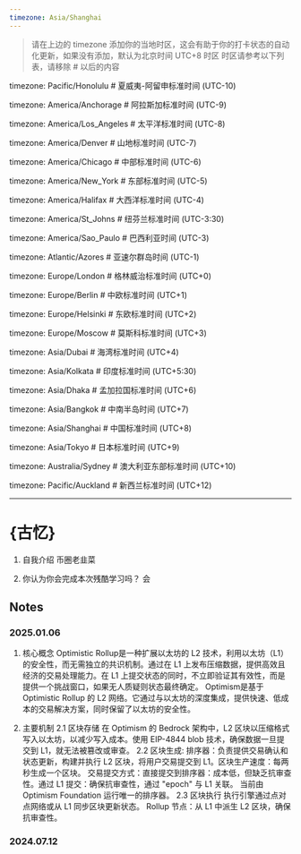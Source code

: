 ```yaml
---
timezone: Asia/Shanghai
---
```


> 请在上边的 timezone 添加你的当地时区，这会有助于你的打卡状态的自动化更新，如果没有添加，默认为北京时间 UTC+8 时区
> 时区请参考以下列表，请移除 # 以后的内容

timezone: Pacific/Honolulu # 夏威夷-阿留申标准时间 (UTC-10)

timezone: America/Anchorage # 阿拉斯加标准时间 (UTC-9)

timezone: America/Los_Angeles # 太平洋标准时间 (UTC-8)

timezone: America/Denver # 山地标准时间 (UTC-7)

timezone: America/Chicago # 中部标准时间 (UTC-6)

timezone: America/New_York # 东部标准时间 (UTC-5)

timezone: America/Halifax # 大西洋标准时间 (UTC-4)

timezone: America/St_Johns # 纽芬兰标准时间 (UTC-3:30)

timezone: America/Sao_Paulo # 巴西利亚时间 (UTC-3)

timezone: Atlantic/Azores # 亚速尔群岛时间 (UTC-1)

timezone: Europe/London # 格林威治标准时间 (UTC+0)

timezone: Europe/Berlin # 中欧标准时间 (UTC+1)

timezone: Europe/Helsinki # 东欧标准时间 (UTC+2)

timezone: Europe/Moscow # 莫斯科标准时间 (UTC+3)

timezone: Asia/Dubai # 海湾标准时间 (UTC+4)

timezone: Asia/Kolkata # 印度标准时间 (UTC+5:30)

timezone: Asia/Dhaka # 孟加拉国标准时间 (UTC+6)

timezone: Asia/Bangkok # 中南半岛时间 (UTC+7)

timezone: Asia/Shanghai # 中国标准时间 (UTC+8)

timezone: Asia/Tokyo # 日本标准时间 (UTC+9)

timezone: Australia/Sydney # 澳大利亚东部标准时间 (UTC+10)

timezone: Pacific/Auckland # 新西兰标准时间 (UTC+12)

---

# {古忆}

1. 自我介绍
币圈老韭菜

2. 你认为你会完成本次残酷学习吗？
会

## Notes

<!-- Content_START -->

### 2025.01.06

1. 核心概念
Optimistic Rollup是一种扩展以太坊的 L2 技术，利用以太坊（L1）的安全性，而无需独立的共识机制。通过在 L1 上发布压缩数据，提供高效且经济的交易处理能力。在 L1 上提交状态的同时，不立即验证其有效性，而是提供一个挑战窗口，如果无人质疑则状态最终确定。
Optimism是基于 Optimistic Rollup 的 L2 网络。它通过与以太坊的深度集成，提供快速、低成本的交易解决方案，同时保留了以太坊的安全性。

2. 主要机制
2.1 区块存储
在 Optimism 的 Bedrock 架构中，L2 区块以压缩格式写入以太坊，以减少写入成本。使用 EIP-4844 blob 技术，确保数据一旦提交到 L1，就无法被篡改或审查。
2.2 区块生成:
排序器：负责提供交易确认和状态更新，构建并执行 L2 区块，将用户交易提交到 L1。区块生产速度：每两秒生成一个区块。
交易提交方式：直接提交到排序器：成本低，但缺乏抗审查性。通过 L1 提交：确保抗审查性，通过 "epoch" 与 L1 关联。
当前由 Optimism Foundation 运行唯一的排序器。
2.3 区块执行
执行引擎通过点对点网络或从 L1 同步区块更新状态。
Rollup 节点：从 L1 中派生 L2 区块，确保抗审查性。

### 2024.07.12

<!-- Content_END -->
